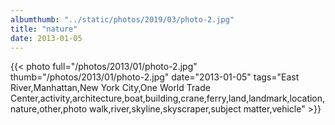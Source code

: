 ```yaml
---
albumthumb: "../static/photos/2019/03/photo-2.jpg"
title: "nature"
date: 2013-01-05
---
```

{{< photo full="/photos/2013/01/photo-2.jpg" thumb="/photos/2013/01/photo-2.jpg" date="2013-01-05" tags="East River,Manhattan,New York City,One World Trade Center,activity,architecture,boat,building,crane,ferry,land,landmark,location,nature,other,photo walk,river,skyline,skyscraper,subject matter,vehicle" >}}
